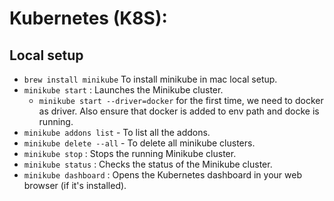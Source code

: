 # Kubernetes (K8S):

## Local setup
- `brew install minikube` To install minikube in mac local setup.
- `minikube start` : Launches the Minikube cluster.
    - `minikube start --driver=docker` for the first time, we need to docker as driver.
       Also ensure that docker is added to env path and docke is running.
- `minikube addons list` - To list all the addons. 
- `minikube delete --all` - To delete all minikube clusters.
- `minikube stop` : Stops the running Minikube cluster.
- `minikube status` : Checks the status of the Minikube cluster.
- `minikube dashboard` : Opens the Kubernetes dashboard in your web browser (if it's installed).